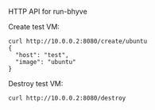 HTTP API for run-bhyve

Create test VM:

```
curl http://10.0.0.2:8080/create/ubuntu
{
  "host": "test", 
  "image": "ubuntu"
}
```

Destroy test VM:


`curl http://10.0.0.2:8080/destroy`